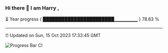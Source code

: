 ### Hi there 👋 I am Harry , 

⏳ Year progress { ███████████████████████▁▁▁▁▁▁▁ } 78.83 %

---

⏰ Updated on Sun, 15 Oct 2023 17:33:45 GMT

![Progress Bar CI](https://github.com/duykhang68/duykhang68/workflows/Progress%20Bar%20CI/badge.svg)
